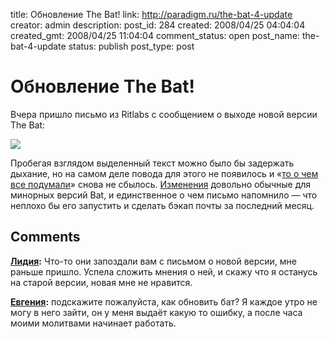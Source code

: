 title: Обновление The Bat!
link: http://paradigm.ru/the-bat-4-update
creator: admin
description:
post_id: 284
created: 2008/04/25 04:04:04
created_gmt: 2008/04/25 11:04:04
comment_status: open
post_name: the-bat-4-update
status: publish
post_type: post

# Обновление The Bat!

Вчера пришло письмо из Ritlabs с сообщением о выходе новой версии The Bat:

![](/media/the-bat-4-update.png)

Пробегая взглядом выделенный текст можно было бы задержать дыхание, но на самом деле повода для этого не появилось и «[то о чем все подумали](http://b23.ru/pnx)» снова не сбылось. [Изменения](http://b23.ru/pnu) довольно обычные для минорных версий Bat, и единственное о чем письмо напомнило — что неплохо бы его запустить и сделать бэкап почты за последний месяц.

## Comments

**[Лидия](#625 "2008/04/28 06:52:02"):** Что-то они запоздали вам с письмом о новой версии, мне раньше пришло. Успела сложить мнения о ней, и скажу что я останусь на старой версии, новая мне не нравится.

**[Евгения](#52025 "2011/03/11 06:00:46"):** подскажите пожалуйста, как обновить бат? Я каждое утро не могу в него зайти, он у меня выдаёт какую то ошибку, а после часа моими молитвами начинает работать.

